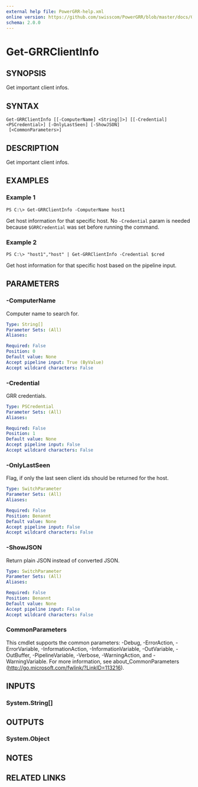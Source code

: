 ```yaml
---
external help file: PowerGRR-help.xml
online version: https://github.com/swisscom/PowerGRR/blob/master/docs/Get-GRRClientInfo.md
schema: 2.0.0
---
```


# Get-GRRClientInfo

## SYNOPSIS
Get important client infos.

## SYNTAX

```
Get-GRRClientInfo [[-ComputerName] <String[]>] [[-Credential] <PSCredential>] [-OnlyLastSeen] [-ShowJSON]
 [<CommonParameters>]
```

## DESCRIPTION
Get important client infos.

## EXAMPLES

### Example 1
```
PS C:\> Get-GRRClientInfo -ComputerName host1
```

Get host information for that specific host. No `-Credential` param is needed
because `$GRRCredential` was set before running the command.

### Example 2
```
PS C:\> "host1","host" | Get-GRRClientInfo -Credential $cred
```

Get host information for that specific host based on the pipeline input.

## PARAMETERS

### -ComputerName
Computer name to search for.

```yaml
Type: String[]
Parameter Sets: (All)
Aliases: 

Required: False
Position: 0
Default value: None
Accept pipeline input: True (ByValue)
Accept wildcard characters: False
```

### -Credential
GRR credentials.

```yaml
Type: PSCredential
Parameter Sets: (All)
Aliases: 

Required: False
Position: 1
Default value: None
Accept pipeline input: False
Accept wildcard characters: False
```

### -OnlyLastSeen
Flag, if only the last seen client ids should be returned for the host.

```yaml
Type: SwitchParameter
Parameter Sets: (All)
Aliases: 

Required: False
Position: Benannt
Default value: None
Accept pipeline input: False
Accept wildcard characters: False
```

### -ShowJSON
Return plain JSON instead of converted JSON.

```yaml
Type: SwitchParameter
Parameter Sets: (All)
Aliases: 

Required: False
Position: Benannt
Default value: None
Accept pipeline input: False
Accept wildcard characters: False
```

### CommonParameters
This cmdlet supports the common parameters: -Debug, -ErrorAction, -ErrorVariable, -InformationAction, -InformationVariable, -OutVariable, -OutBuffer, -PipelineVariable, -Verbose, -WarningAction, and -WarningVariable. For more information, see about_CommonParameters (http://go.microsoft.com/fwlink/?LinkID=113216).

## INPUTS

### System.String[]

## OUTPUTS

### System.Object

## NOTES

## RELATED LINKS

